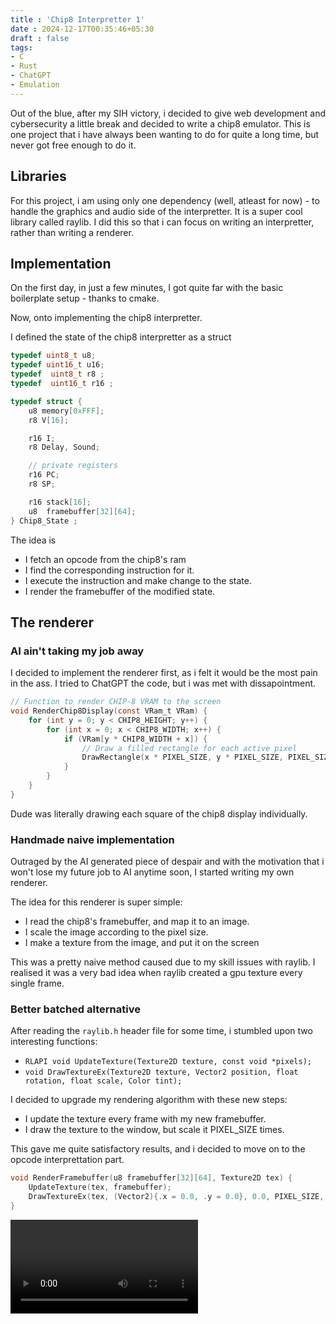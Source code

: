 ```yaml
---
title : 'Chip8 Interpretter 1'
date : 2024-12-17T00:35:46+05:30
draft : false
tags:
- C
- Rust
- ChatGPT
- Emulation
---
```


Out of the blue, after my SIH victory, i decided to give web development and cybersecurity a little break and decided to write a chip8 emulator.
This is one project that i have always been wanting to do for quite a long time, but never got free enough to do it.

<!--more-->

## Libraries

For this project, i am using only one dependency (well, atleast for now) - to handle the graphics and audio side of the interpretter. It is a super cool library called raylib. I did this so that i can focus on writing an interpretter, rather than writing a renderer. 

## Implementation

On the first day, in just a few minutes, I got quite far with the basic boilerplate setup - thanks to cmake.

Now, onto implementing the chip8 interpretter.

I defined the state of the chip8 interpretter as a struct 

```C
typedef uint8_t u8;
typedef uint16_t u16;
typedef  uint8_t r8 ;
typedef  uint16_t r16 ;

typedef struct {
    u8 memory[0xFFF];
    r8 V[16];

    r16 I;
    r8 Delay, Sound;

    // private registers
    r16 PC;
    r8 SP;

    r16 stack[16];
    u8  framebuffer[32][64];
} Chip8_State ;
```

The idea is 
- I fetch an opcode from the chip8's ram
- I find the corresponding instruction for it.
- I execute the instruction and make change to the state.
- I render the framebuffer of the modified state.

## The renderer

### AI ain't taking my job away

I decided to implement the renderer first, as i felt it would be the most pain in the ass. I tried to ChatGPT the code, but i was met with dissapointment.
```C
// Function to render CHIP-8 VRAM to the screen
void RenderChip8Display(const VRam_t VRam) {
    for (int y = 0; y < CHIP8_HEIGHT; y++) {
        for (int x = 0; x < CHIP8_WIDTH; x++) {
            if (VRam[y * CHIP8_WIDTH + x]) {
                // Draw a filled rectangle for each active pixel
                DrawRectangle(x * PIXEL_SIZE, y * PIXEL_SIZE, PIXEL_SIZE, PIXEL_SIZE, WHITE);
            }
        }
    }
}
```

Dude was literally drawing each square of the chip8 display individually.

### Handmade naive implementation

Outraged by the AI generated piece of despair and with the motivation that i won't lose my future job to AI anytime soon, I started writing my own renderer.

The idea for this renderer is super simple:
- I read the chip8's framebuffer, and map it to an image.
- I scale the image according to the pixel size.
- I make a texture from the image, and put it on the screen

This was a pretty naive method caused due to my skill issues with raylib. I realised it was a very bad idea when raylib created a gpu texture every single frame.

### Better batched alternative

After reading the `raylib.h` header file for some time, i stumbled upon two interesting functions:
- `RLAPI void UpdateTexture(Texture2D texture, const void *pixels);`
- `void DrawTextureEx(Texture2D texture, Vector2 position, float rotation, float scale, Color tint);`

I decided to upgrade my rendering algorithm with these new steps:
- I update the texture every frame with my new framebuffer.
- I draw the texture to the window, but scale it PIXEL_SIZE times.

This gave me quite satisfactory results, and i decided to move on to the opcode interprettation part.

```C
void RenderFramebuffer(u8 framebuffer[32][64], Texture2D tex) {
    UpdateTexture(tex, framebuffer);
    DrawTextureEx(tex, (Vector2){.x = 0.0, .y = 0.0}, 0.0, PIXEL_SIZE, WHITE);
}
```

<video src="/posts/vid.mp4" />

## The Interpretter

Implementing the interpretter turned out to be a mind-bending excercise. The fact that chip8 used little-endian byte ordering messed up with my mind to such an extent that i was not able to think straight for a few hours.

### Endian trouble

Chip8 uses little-endian notation, ie the most significant byte in a multi-byte number (like u16) comes on the leftmost part and the least significant byte comes on the right most part.

Hence, the code for extracting an opcode from ram looked something like this:
```C

typedef  union {
    u16 full;
    struct  {
        u8 high;
        u8 low;
    };
} instruction;

instruction i;
i.high = state.memory[state.PC];
i.low = state.memory[state.PC + 1];
state.PC += 2;
```

For some reason, the high byte and low byte were in reverse order. I spent 45 long minutes debugging this, only to realise the order high and low bytes in the instruction definition are different. 🥴🥴🥴

```C
typedef  union {
    u16 full;
    struct  {
        u8 low;
        u8 high;
    };
} instruction;
```

After fixing that, i decided to call it a day and retire.
